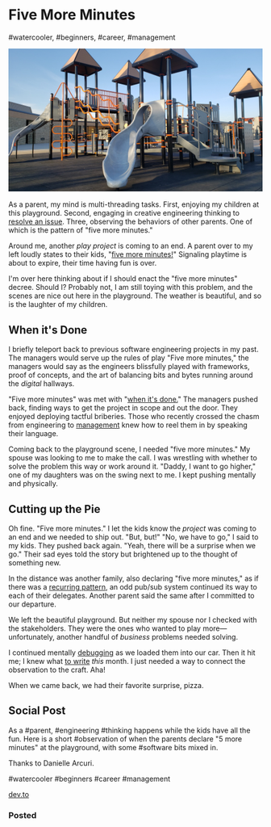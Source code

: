 # Five More Minutes
#watercooler, #beginners, #career, #management

![Photo by Dave Sherrill on Unsplash](images/50-01.jpeg)

As a parent, my mind is multi-threading tasks. First, enjoying my children at this playground. Second, engaging in creative engineering thinking to [resolve an issue](https://dev.to/solidi/what-is-a-software-engineer-anyway-3fb2). Three, observing the behaviors of other parents. One of which is the pattern of "five more minutes."

Around me, another _play project_ is coming to an end. A parent over to my left loudly states to their kids, "[five more minutes!](https://lifehacker.com/what-to-tell-your-kid-instead-of-five-more-minutes-1836058634)" Signaling playtime is about to expire, their time having fun is over.

I'm over here thinking about if I should enact the "five more minutes" decree. Should I? Probably not, I am still toying with this problem, and the scenes are nice out here in the playground. The weather is beautiful, and so is the laughter of my children.

## When it's Done

I briefly teleport back to previous software engineering projects in my past. The managers would serve up the rules of play "Five more minutes," the managers would say as the engineers blissfully played with frameworks, proof of concepts, and the art of balancing bits and bytes running around the _digital_ hallways.

"Five more minutes" was met with "[when it's done.](https://medium.com/super-jump/building-a-popular-half-life-mod-during-the-rise-of-counter-strike-fec6a5b9fd8f?sk=6d1427b3f1d832df06bd5b07aaa456bb)" The managers pushed back, finding ways to get the project in scope and out the door. They enjoyed deploying tactful briberies. Those who recently crossed the chasm from engineering to [management](https://dev.to/solidi/what-is-an-engineering-manager-anyway-4and) knew how to reel them in by speaking their language.

Coming back to the playground scene, I needed "five more minutes." My spouse was looking to me to make the call. I was wrestling with whether to solve the problem this way or work around it. "Daddy, I want to go higher," one of my daughters was on the swing next to me. I kept pushing mentally and physically.

## Cutting up the Pie

Oh fine. "Five more minutes." I let the kids know the _project_ was coming to an end and we needed to ship out. "But, but!" "No, we have to go," I said to my kids. They pushed back again. "Yeah, there will be a surprise when we go." Their sad eyes told the story but brightened up to the thought of something new.

In the distance was another family, also declaring "five more minutes," as if there was a [recurring pattern](https://dev.to/solidi/the-joy-of-collecting-timeless-engineering-posts-5el3), an odd pub/sub system continued its way to each of their delegates. Another parent said the same after I committed to our departure.

We left the beautiful playground. But neither my spouse nor I checked with the stakeholders. They were the ones who wanted to play more—unfortunately, another handful of _business_ problems needed solving.

I continued mentally [debugging](https://dev.to/solidi/short-circuiting-fantastical-debugging-ig3) as we loaded them into our car. Then it hit me; I knew what [to write](https://medium.com/@solidi/the-one-about-blogging-cd9e65a2055b) _this_ month. I just needed a way to connect the observation to the craft. Aha!

When we came back, we had their favorite surprise, pizza.

## Social Post

As a #parent, #engineering #thinking happens while the kids have all the fun. Here is a short #observation of when the parents declare "5 more minutes" at the playground, with some #software bits mixed in.

Thanks to Danielle Arcuri.

#watercooler #beginners #career #management

[dev.to](https://dev.to/solidi/five-more-minutes-5b7d)

### Posted
